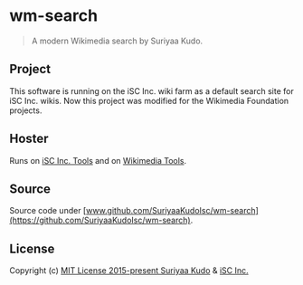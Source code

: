 # wm-search

> A modern Wikimedia search by Suriyaa Kudo.


## Project

This software is running on the iSC Inc. wiki farm as a default search site for iSC Inc. wikis.
Now this project was modified for the Wikimedia Foundation projects.


## Hoster

Runs on [iSC Inc. Tools](http://tools.inc.isc) and on [Wikimedia Tools](http://tools.wmflabs.org/).


## Source

Source code under [www.github.com/SuriyaaKudoIsc/wm-search](https://github.com/SuriyaaKudoIsc/wm-search).


## License

Copyright (c) [MIT License 2015-present Suriyaa Kudo](http://suriyaakudo.mit-license.org/) & [iSC Inc.](https://github.com/iSCInc)
